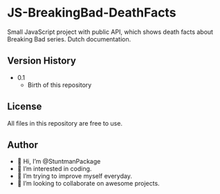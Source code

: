 # JS-BreakingBad-DeathFacts

Small JavaScript project with public API, which shows death facts about Breaking Bad series. Dutch documentation.

## Version History

- 0.1
  - Birth of this repository

## License

All files in this repository are free to use.

## Author

- 👋 Hi, I’m @StuntmanPackage
- 👀 I’m interested in coding.
- 🌱 I’m trying to improve myself everyday.
- 💞️ I’m looking to collaborate on awesome projects.
